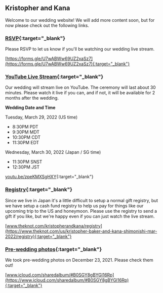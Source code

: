 ## Kristopher and Kana 

Welcome to our wedding website! We will add more content soon, but for now please check out the following links.

### [RSVP](https://forms.gle/U7wABWw69UZ2xaSz7){:target="_blank"}

Please RSVP to let us know if you'll be watching our wedding live stream.

[https://forms.gle/U7wABWw69UZ2xaSz7](https://forms.gle/U7wABWw69UZ2xaSz7){:target="_blank"}

### [YouTube Live Stream](https://youtu.be/zpeKMXSgHXY){:target="_blank"}

Our wedding will stream live on YouTube.  The ceremony will last about 30 minutes. Please watch it live if you can, and if not, it will be available for 2 months after the wedding.

**Wedding Date and Time**

Tuesday, March 29, 2022 (US time)
- 8:30PM PDT
- 9:30PM MDT
- 10:30PM CDT
- 11:30PM EDT

Wednesday, March 30, 2022 (Japan / SG time)
- 11:30PM SNST
- 12:30PM JST

[youtu.be/zpeKMXSgHXY](https://youtu.be/zpeKMXSgHXY){:target="_blank"}

### [Registry](https://www.theknot.com/kristopherandkana/registry){:target="_blank"}

Since we live in Japan it's a little difficult to setup a normal gift registry, but we have setup a cash fund registry to help us pay for things like our upcoming trip to the US and honeymoon. Please use the registry to send a gift if you like, but we're happy even if you can just watch the live stream.

[www.theknot.com/kristopherandkana/registry](https://www.theknot.com/us/kristopher-baker-and-kana-shimonishi-mar-2022/registry){:target="_blank"}

### [Pre-wedding photos](https://www.icloud.com/sharedalbum/#B0SGY8gBYGl16Rp){:target="_blank"}

We took pre-wedding photos on December 23, 2021. Please check them out!

[www.icloud.com/sharedalbum/#B0SGY8gBYGl16Rp](https://www.icloud.com/sharedalbum/#B0SGY8gBYGl16Rp){:target="_blank"}
